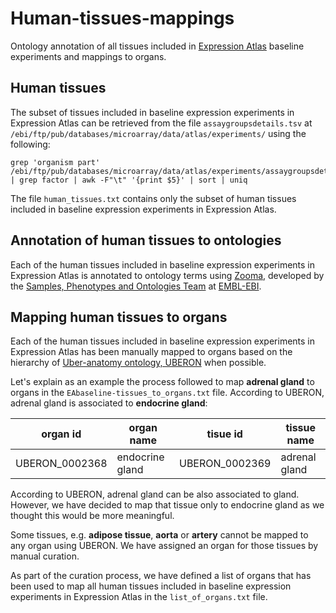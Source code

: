 # Human-tissues-mappings
Ontology annotation of all tissues included in [Expression Atlas][1] baseline experiments and mappings to organs.

## Human tissues
The subset of tissues included in baseline expression experiments in Expression Atlas can be retrieved from the file `assaygroupsdetails.tsv` at `/ebi/ftp/pub/databases/microarray/data/atlas/experiments/` using the following:
```
grep 'organism part' /ebi/ftp/pub/databases/microarray/data/atlas/experiments/assaygroupsdetails.tsv | grep factor | awk -F"\t" '{print $5}' | sort | uniq
```
The file `human_tissues.txt` contains only the subset of human tissues included in baseline expression experiments in Expression Atlas.

## Annotation of human tissues to ontologies
Each of the human tissues included in baseline expression experiments in Expression Atlas is annotated to ontology terms using [Zooma][2], developed by the [Samples, Phenotypes and Ontologies Team][3] at [EMBL-EBI][4].

## Mapping human tissues to organs
Each of the human tissues included in baseline expression experiments in Expression Atlas has been manually mapped to organs based on the hierarchy of [Uber-anatomy ontology, UBERON][5] when possible.

Let's explain as an example the process followed to map **adrenal gland** to organs in the `EAbaseline-tissues_to_organs.txt` file. According to UBERON, adrenal gland is associated to **endocrine gland**:

organ id|organ name|tisue id|tissue name|
|-|-|-|-|
|UBERON_0002368|endocrine gland|UBERON_0002369|adrenal gland|

According to UBERON, adrenal gland can be also associated to gland. However, we have decided to map that tissue only to endocrine gland as we thought this would be more meaningful.

Some tissues, e.g. **adipose tissue**, **aorta** or **artery** cannot be mapped to any organ using UBERON. We have assigned an organ for those tissues by manual curation. 

As part of the curation process, we have defined a list of organs that has been used to map all human tissues included in baseline expression experiments in Expression Atlas in the `list_of_organs.txt` file.
 
[1]: https://www.ebi.ac.uk/gxa/home
[2]: https://www.ebi.ac.uk/spot/zooma/
[3]: https://www.ebi.ac.uk/about/spot-team
[4]: https://www.ebi.ac.uk/
[5]: http://purl.obolibrary.org/obo/uberon.owl
